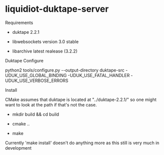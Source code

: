 # liquidiot-duktape-server

Requirements

- duktape 2.2.1

- libwebsockets version 3.0 stable

- libarchive latest realease (3.2.2)

Duktape Configure

python2 tools/configure.py --output-directory duktape-src -UDUK_USE_GLOBAL_BINDING -UDUK_USE_FATAL_HANDLER -UDUK_USE_VERBOSE_ERRORS

Install

CMake assumes that duktape is located at "../duktape-2.2.1/" so one might want to look at the path if that's not the case.

- mkdir build && cd build

- cmake ..

- make

Currently 'make install' doesn't do anything more as this still is very much in development

